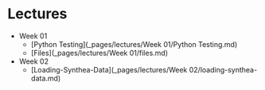 # Lectures

* Week 01
  * [Python Testing](_pages/lectures/Week 01/Python Testing.md)
  * [Files](_pages/lectures/Week 01/files.md)
* Week 02
  * [Loading-Synthea-Data](_pages/lectures/Week 02/loading-synthea-data.md)